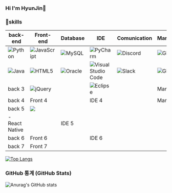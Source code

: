 ### Hi I'm HyunJin👋

### 💪skills
| back-end | Front-end | Database | IDE | Comunication | Management |
|----------|----------|----------|----------|----------|----------|
| ![Python](https://img.shields.io/badge/python-3670A0?style=for-the-badge&logo=python&logoColor=ffdd54)  | ![JavaScript](https://img.shields.io/badge/javascript-%23323330.svg?style=for-the-badge&logo=javascript&logoColor=%23F7DF1E)  | ![MySQL](https://img.shields.io/badge/mysql-%2300f.svg?style=for-the-badge&logo=mysql&logoColor=white)  | ![PyCharm](https://img.shields.io/badge/pycharm-143?style=for-the-badge&logo=pycharm&logoColor=black&color=black&labelColor=green)  | ![Discord](https://img.shields.io/badge/%3CDiscord%3E-%237289DA.svg?style=for-the-badge&logo=discord&logoColor=white)  | ![Git](https://img.shields.io/badge/git-%23F05033.svg?style=for-the-badge&logo=git&logoColor=white)  |
| ![Java](https://img.shields.io/badge/java-%23ED8B00.svg?style=for-the-badge&logo=java&logoColor=white)  | ![HTML5](https://img.shields.io/badge/html5-%23E34F26.svg?style=for-the-badge&logo=html5&logoColor=white)  | ![Oracle](https://img.shields.io/badge/Oracle-F80000?style=for-the-badge&logo=oracle&logoColor=white)  | ![Visual Studio Code](https://img.shields.io/badge/Visual%20Studio%20Code-0078d7.svg?style=for-the-badge&logo=visual-studio-code&logoColor=white)  | ![Slack](https://img.shields.io/badge/Slack-4A154B?style=for-the-badge&logo=slack&logoColor=white)  | ![GitHub](https://img.shields.io/badge/github-%23121011.svg?style=for-the-badge&logo=github&logoColor=white)  |
| back 3  | ![jQuery](https://img.shields.io/badge/jquery-%230769AD.svg?style=for-the-badge&logo=jquery&logoColor=white)  |      | ![Eclipse](https://img.shields.io/badge/Eclipse-FE7A16.svg?style=for-the-badge&logo=Eclipse&logoColor=white)  |        | Man 3  |
| back 4  | Front 4  |       | IDE 4  |        | Man 4  |
| back 5  | <img src="https://img.shields.io/badge/React-61DAFB?style=flat-square&logo=React&logoColor=black"/>
- React Native  |       | IDE 5  |        |        |
| back 6  | Front 6  |       | IDE 6  |        |        |
| back 7  | Front 7  |       |        |        |        |



[![Top Langs](https://github-readme-stats.vercel.app/api/top-langs/?username=dev-HJ0309)](https://github.com/anuraghazra/github-readme-stats)

### GitHub 통계 (GitHub Stats)
![Anurag's GitHub stats](https://github-readme-stats.vercel.app/api?username=dev-HJ0309&show_icons=true&theme=radical)
<!--
**dev-HJ0309/dev-HJ0309** is a ✨ _special_ ✨ repository because its `README.md` (this file) appears on your GitHub profile.

Here are some ideas to get you started:

- 🔭 I’m currently working on ...
- 🌱 I’m currently learning ...
- 👯 I’m looking to collaborate on ...
- 🤔 I’m looking for help with ...
- 💬 Ask me about ...
- 📫 How to reach me: ...
- 😄 Pronouns: ...
- ⚡ Fun fact: ...
-->
